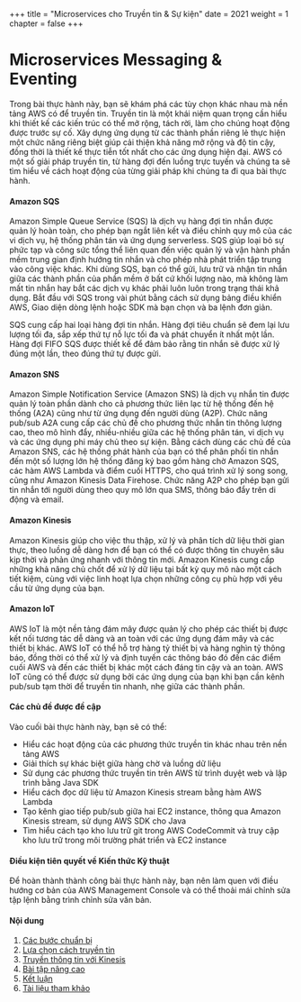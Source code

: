 +++
title = "Microservices cho Truyền tin & Sự kiện"
date = 2021
weight = 1
chapter = false
+++

# Microservices Messaging & Eventing

Trong bài thực hành này, bạn sẽ khám phá các tùy chọn khác nhau mà nền tảng AWS có để truyền tin. Truyền tin là một khái niệm quan trọng cần hiểu khi thiết kế các kiến trúc có thể mở rộng, tách rời, làm cho chúng hoạt động được trước sự cố. Xây dựng ứng dụng từ các thành phần riêng lẻ thực hiện một chức năng riêng biệt giúp cải thiện khả năng mở rộng và độ tin cậy, đồng thời là thiết kế thực tiễn tốt nhất cho các ứng dụng hiện đại. AWS có một số giải pháp truyền tin, từ hàng đợi đến luồng trực tuyến và chúng ta sẽ tìm hiểu về cách hoạt động của từng giải pháp khi chúng ta đi qua bài thực hành.

#### Amazon SQS
Amazon Simple Queue Service (SQS) là dịch vụ hàng đợi tin nhắn được quản lý hoàn toàn, cho phép bạn ngắt liên kết và điều chỉnh quy mô của các vi dịch vụ, hệ thống phân tán và ứng dụng serverless. SQS giúp loại bỏ sự phức tạp và công sức tổng thể liên quan đến việc quản lý và vận hành phần mềm trung gian định hướng tin nhắn và cho phép nhà phát triển tập trung vào công việc khác. Khi dùng SQS, bạn có thể gửi, lưu trữ và nhận tin nhắn giữa các thành phần của phần mềm ở bất cứ khối lượng nào, mà không làm mất tin nhắn hay bắt các dịch vụ khác phải luôn luôn trong trạng thái khả dụng. Bắt đầu với SQS trong vài phút bằng cách sử dụng bảng điều khiển AWS, Giao diện dòng lệnh hoặc SDK mà bạn chọn và ba lệnh đơn giản.

SQS cung cấp hai loại hàng đợi tin nhắn. Hàng đợi tiêu chuẩn sẽ đem lại lưu lượng tối đa, sắp xếp thứ tự nỗ lực tối đa và phát chuyển ít nhất một lần. Hàng đợi FIFO SQS được thiết kế để đảm bảo rằng tin nhắn sẽ được xử lý đúng một lần, theo đúng thứ tự được gửi.

#### Amazon SNS
Amazon Simple Notification Service (Amazon SNS) là dịch vụ nhắn tin được quản lý toàn phần dành cho cả phương thức liên lạc từ hệ thống đến hệ thống (A2A) cũng như từ ứng dụng đến người dùng (A2P). Chức năng pub/sub A2A cung cấp các chủ đề cho phương thức nhắn tin thông lượng cao, theo mô hình đẩy, nhiều-nhiều giữa các hệ thống phân tán, vi dịch vụ và các ứng dụng phi máy chủ theo sự kiện. Bằng cách dùng các chủ đề của Amazon SNS, các hệ thống phát hành của bạn có thể phân phối tin nhắn đến một số lượng lớn hệ thống đăng ký bao gồm hàng chờ Amazon SQS, các hàm AWS Lambda và điểm cuối HTTPS, cho quá trình xử lý song song, cũng như Amazon Kinesis Data Firehose. Chức năng A2P cho phép bạn gửi tin nhắn tới người dùng theo quy mô lớn qua SMS, thông báo đẩy trên di động và email.

#### Amazon Kinesis
Amazon Kinesis giúp cho việc thu thập, xử lý và phân tích dữ liệu thời gian thực, theo luồng dễ dàng hơn để bạn có thể có được thông tin chuyên sâu kịp thời và phản ứng nhanh với thông tin mới. Amazon Kinesis cung cấp những khả năng chủ chốt để xử lý dữ liệu tại bất kỳ quy mô nào một cách tiết kiệm, cùng với việc linh hoạt lựa chọn những công cụ phù hợp với yêu cầu từ ứng dụng của bạn. 

#### Amazon IoT
AWS IoT là một nền tảng đám mây được quản lý cho phép các thiết bị được kết nối tương tác dễ dàng và an toàn với các ứng dụng đám mây và các thiết bị khác. AWS IoT có thể hỗ trợ hàng tỷ thiết bị và hàng nghìn tỷ thông báo, đồng thời có thể xử lý và định tuyến các thông báo đó đến các điểm cuối AWS và đến các thiết bị khác một cách đáng tin cậy và an toàn. AWS IoT cũng có thể được sử dụng bởi các ứng dụng của bạn khi bạn cần kênh pub/sub tạm thời để truyền tin nhanh, nhẹ giữa các thành phần.

#### Các chủ đề được đề cập
Vào cuối bài thực hành này, bạn sẽ có thể:
- Hiểu các hoạt động của các phương thức truyền tin khác nhau trên nền tảng AWS
- Giải thích sự khác biệt giữa hàng chờ và luồng dữ liệu
- Sử dụng các phương thức truyền tin trên AWS từ trình duyệt web và lập trình bằng Java SDK
- Hiểu cách đọc dữ liệu từ Amazon Kinesis stream bằng hàm AWS Lambda
- Tạo kênh giao tiếp pub/sub giữa hai EC2 instance, thông qua Amazon Kinesis stream, sử dụng AWS SDK cho Java
- Tìm hiểu cách tạo kho lưu trữ git trong AWS CodeCommit và truy cập kho lưu trữ trong môi trường phát triển và EC2 instance

#### Điều kiện tiên quyết về Kiến thức Kỹ thuật
Để hoàn thành thành công bài thực hành này, bạn nên làm quen với điều hướng cơ bản của AWS Management Console và có thể thoải mái chỉnh sửa tập lệnh bằng trình chỉnh sửa văn bản.

#### Nội dung

1. [Các bước chuẩn bị](1-prerequisites/)
2. [Lựa chọn cách truyền tin](2-messaging-options/)
3. [Truyền thông tin với Kinesis](3-message-streaming/)
4. [Bài tập nâng cao](4-challenge/)
5. [Kết luận](5-conclusion/)
6. [Tài liệu tham khảo](6-resources/)